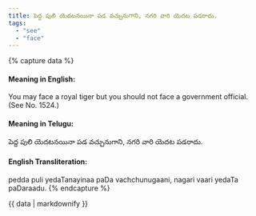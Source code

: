 ```yaml
---
title: పెద్ద పులి యెదటనయినా పడ వచ్చునుగాని, నగరి వారి యెదట పడరాదు.
tags:
  - "see"
  - "face"
---
```


{% capture data %}
#### Meaning in English:
You may face a royal tiger but you should not face a government official.
(See No. 1524.)

#### Meaning in Telugu:
పెద్ద పులి యెదటనయినా పడ వచ్చునుగాని, నగరి వారి యెదట పడరాదు.

#### English Transliteration:
pedda puli yedaTanayinaa paDa vachchunugaani, nagari vaari yedaTa paDaraadu.
{% endcapture %}

{{ data | markdownify }}

